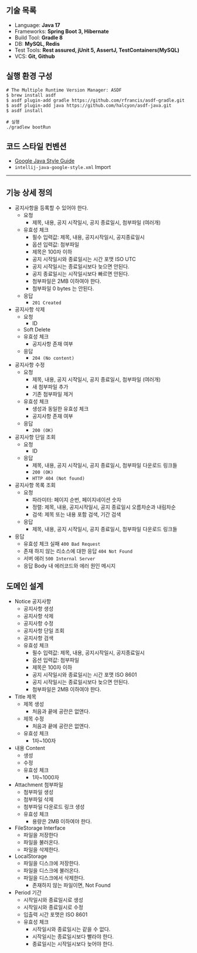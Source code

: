 ## 기술 목록

- Language: **Java 17**
- Frameworks: **Spring Boot 3, Hibernate**
- Build Tool: **Gradle 8**
- DB: **MySQL, Redis**
- Test Tools: **Rest assured, jUnit 5, AssertJ, TestContainers(MySQL)**
- VCS: **Git, Github**

## 실행 환경 구성

```shell
# The Multiple Runtime Version Manager: ASDF
$ brew install asdf
$ asdf plugin-add gradle https://github.com/rfrancis/asdf-gradle.git
$ asdf plugin-add java https://github.com/halcyon/asdf-java.git
$ asdf install
```

```shell
# 실행
./gradlew bootRun
```

## 코드 스타일 컨벤션

- [Google Java Style Guide](https://google.github.io/styleguide/javaguide.html)
- `intellij-java-google-style.xml` Import

--- 

## 기능 상세 정의

- 공지사항을 등록할 수 있어야 한다.
    - 요청
        - 제목, 내용, 공지 시작일시, 공지 종료일시, 첨부파일 (여러개)
    - 유효성 체크
        - 필수 입력값: 제목, 내용, 공지시작일시, 공지종료일시
        - 옵션 입력값: 첨부파일
        - 제목은 100자 이하
        - 공지 시작일시와 종료일시는 시간 포맷 ISO UTC
        - 공지 시작일시는 종료일시보다 늦으면 안된다.
        - 공지 종료일시는 시작일시보다 빠르면 안된다.
        - 첨부파일은 2MB 이하여야 한다.
        - 첨부파일 0 bytes 는 안된다.
    - 응답
        - `201 Created`
- 공지사항 삭제
    - 요청
        - ID
    - Soft Delete
    - 유효성 체크
        - 공지사항 존재 여부
    - 응답
        - `204 (No content)`
- 공지사항 수정
    - 요청
        - 제목, 내용, 공지 시작일시, 공지 종료일시, 첨부파일 (여러개)
        - 새 첨부파일 추가
        - 기존 첨부파일 제거
    - 유효성 체크
        - 생성과 동일한 유효성 체크
        - 공지사항 존재 여부
    - 응답
        - `200 (OK)`
- 공지사항 단일 조회
    - 요청
        - ID
    - 응답
        - 제목, 내용, 공지 시작일시, 공지 종료일시, 첨부파일 다운로드 링크들
        - `200 (OK)`
        - `HTTP 404 (Not found)`
- 공지사항 목록 조회
    - 요청
        - 파라미터: 페이지 순번, 페이지네이션 숫자
        - 정렬: 제목, 내용, 공지시작일시, 공지 종료일시 오름차순과 내림차순
        - 검색: 제목 또는 내용 포함 검색, 기간 검색
    - 응답
        - 제목, 내용, 공지 시작일시, 공지 종료일시, 첨부파일 다운로드 링크들
- 응답
    - 유효성 체크 실패 `400 Bad Request`
    - 존재 하지 않는 리소스에 대한 응답 `404 Not Found`
    - 서버 에러 `500 Internal Server`
    - 응답 Body 내 에러코드와 에러 원인 메시지

## 도메인 설계

- Notice 공지사항
    - 공지사항 생성
    - 공지사항 삭제
    - 공지사항 수정
    - 공지사항 단일 조회
    - 공지사항 검색
    - 유효성 체크
        - 필수 입력값: 제목, 내용, 공지시작일시, 공지종료일시
        - 옵션 입력값: 첨부파일
        - 제목은 100자 이하
        - 공지 시작일시와 종료일시는 시간 포맷 ISO 8601
        - 공지 시작일시는 종료일시보다 늦으면 안된다.
        - 첨부파일은 2MB 이하여야 한다.
- Title 제목
    - 제목 생성
        - 처음과 끝에 공란은 없앤다.
    - 제목 수정
        - 처음과 끝에 공란은 없앤다.
    - 유효성 체크
        - 1자~100자
- 내용 Content
    - 생성
    - 수정
    - 유효성 체크
        - 1자~1000자
- Attachment 첨부파일
    - 첨부파일 생성
    - 첨부파일 삭제
    - 첨부파일 다운로드 링크 생성
    - 유효성 체크
        - 용량은 2MB 이하여야 한다.
- FileStorage Interface
    - 파일을 저장한다
    - 파일을 불러온다.
    - 파일을 삭제한다.
- LocalStorage
    - 파일을 디스크에 저장한다.
    - 파일을 디스크에 불러온다.
    - 파일을 디스크에서 삭제한다.
        - 존재하지 않는 파일이면, Not Found
- Period 기간
    - 시작일시와 종료일시로 생성
    - 시작일시와 종료일시로 수정
    - 입출력 시간 포맷은 ISO 8601
    - 유효성 체크
        - 시작일시와 종료일시는 같을 수 없다.
        - 시작일시는 종료일시보다 빨라야 한다.
        - 종료일시는 시작일시보다 늦어야 한다.